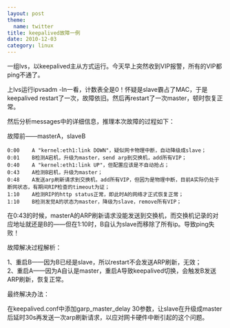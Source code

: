```yaml
---
layout: post
theme:
  name: twitter
title: keepalived故障一例
date: 2010-12-03
category: linux
---
```


一组lvs，以keepalived主从方式运行。今天早上突然收到VIP报警，所有的VIP都ping不通了。

上lvs运行ipvsadm -ln一看，计数表全是0！怀疑是slave霸占了MAC，于是keepalived restart了一次，故障依旧。然后再restart了一次master，顿时恢复正常。

然后分析messages中的详细信息，推理本次故障的过程如下：

故障前——masterA，slaveB

    0:00    A "kernel:eth1:link DOWN"，疑似网卡物理中断，自动降级成slave；    
    0:01    B检测A宕机，升级为master，send arp到交换机，add所有VIP；    
    0:40    A "kernel:eth1:link UP"，但配置应该是不自动抢占；    
    0:43    A检测B宕机，升级为master；    
    0:48    A发送arp刷新请求到交换机，add所有VIP，但因为是物理中断，目前A实际仍处于断网状态，有期间RIP检查的timeout为证；    
    1:10    A检测RIP的http status正常，即此时A的网络才正式恢复正常；    
    1:10    B检测发觉A的状态为master，降级为slave，remove所有VIP；    

在0:43的时候，masterA的ARP刷新请求没能发送到交换机，而交换机记录的对应地址就还是B的——但在1:10时，B自认为slave而移除了所有ip。导致ping失败！

故障解决过程解析：

1、重启B——因为B已经是slave，所以restart不会发送ARP刷新，无效；    
2、重启A——因为A自认是master，重启A导致keepalived切换，会触发B发送ARP刷新，恢复正常。

最终解决办法：

在keepalived.conf中添加garp_master_delay 30参数，让slave在升级成master后延时30s再发送一次arp刷新请求，以应对网卡硬件中断引起的这个问题。
